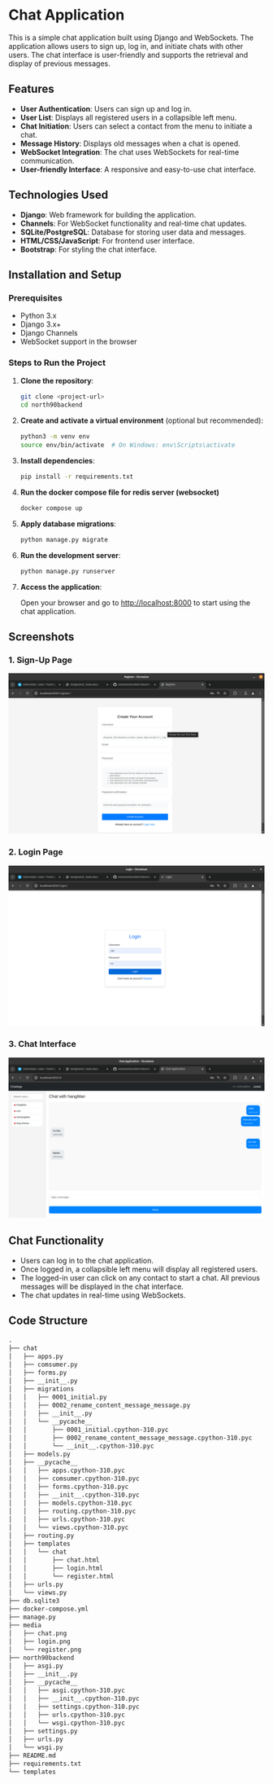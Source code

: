 # Chat Application
This is a simple chat application built using Django and WebSockets. The application allows users to sign up, log in, and initiate chats with other users. The chat interface is user-friendly and supports the retrieval and display of previous messages.

## Features

- **User Authentication**: Users can sign up and log in.
- **User List**: Displays all registered users in a collapsible left menu.
- **Chat Initiation**: Users can select a contact from the menu to initiate a chat.
- **Message History**: Displays old messages when a chat is opened.
- **WebSocket Integration**: The chat uses WebSockets for real-time communication.
- **User-friendly Interface**: A responsive and easy-to-use chat interface.

## Technologies Used

- **Django**: Web framework for building the application.
- **Channels**: For WebSocket functionality and real-time chat updates.
- **SQLite/PostgreSQL**: Database for storing user data and messages.
- **HTML/CSS/JavaScript**: For frontend user interface.
- **Bootstrap**: For styling the chat interface.

## Installation and Setup

### Prerequisites

- Python 3.x
- Django 3.x+
- Django Channels
- WebSocket support in the browser

### Steps to Run the Project

1. **Clone the repository**:

   ```bash
   git clone <project-url>
   cd north90backend
   ```

2. **Create and activate a virtual environment** (optional but recommended):

   ```bash
   python3 -m venv env
   source env/bin/activate  # On Windows: env\Scripts\activate
   ```

3. **Install dependencies**:

   ```bash
   pip install -r requirements.txt
   ```

4. **Run the docker compose file for redis server (websocket)** 

    ```bash
    docker compose up 
    ```
4. **Apply database migrations**:

   ```bash
   python manage.py migrate
   ```

5. **Run the development server**:

   ```bash
   python manage.py runserver
   ```

6. **Access the application**:

   Open your browser and go to [http://localhost:8000](http://localhost:8000) to start using the chat application.

## Screenshots

### 1. Sign-Up Page
![Sign-Up Page](media/register.png)

### 2. Login Page
![Login Page](media/login.png)

### 3. Chat Interface
![Chat Interface](media/chat.png)


## Chat Functionality

- Users can log in to the chat application.
- Once logged in, a collapsible left menu will display all registered users.
- The logged-in user can click on any contact to start a chat. All previous messages will be displayed in the chat interface.
- The chat updates in real-time using WebSockets.

## Code Structure

```
.
├── chat
│   ├── apps.py
│   ├── comsumer.py
│   ├── forms.py
│   ├── __init__.py
│   ├── migrations
│   │   ├── 0001_initial.py
│   │   ├── 0002_rename_content_message_message.py
│   │   ├── __init__.py
│   │   └── __pycache__
│   │       ├── 0001_initial.cpython-310.pyc
│   │       ├── 0002_rename_content_message_message.cpython-310.pyc
│   │       └── __init__.cpython-310.pyc
│   ├── models.py
│   ├── __pycache__
│   │   ├── apps.cpython-310.pyc
│   │   ├── comsumer.cpython-310.pyc
│   │   ├── forms.cpython-310.pyc
│   │   ├── __init__.cpython-310.pyc
│   │   ├── models.cpython-310.pyc
│   │   ├── routing.cpython-310.pyc
│   │   ├── urls.cpython-310.pyc
│   │   └── views.cpython-310.pyc
│   ├── routing.py
│   ├── templates
│   │   └── chat
│   │       ├── chat.html
│   │       ├── login.html
│   │       └── register.html
│   ├── urls.py
│   └── views.py
├── db.sqlite3
├── docker-compose.yml
├── manage.py
├── media
│   ├── chat.png
│   ├── login.png
│   └── register.png
├── north90backend
│   ├── asgi.py
│   ├── __init__.py
│   ├── __pycache__
│   │   ├── asgi.cpython-310.pyc
│   │   ├── __init__.cpython-310.pyc
│   │   ├── settings.cpython-310.pyc
│   │   ├── urls.cpython-310.pyc
│   │   └── wsgi.cpython-310.pyc
│   ├── settings.py
│   ├── urls.py
│   └── wsgi.py
├── README.md
├── requirements.txt
└── templates
```

